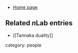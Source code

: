 
* [Home page](https://sites.google.com/site/isamuiwanarishomepage/)

## Related $n$Lab entries

* [[Tannaka duality]]

category: people